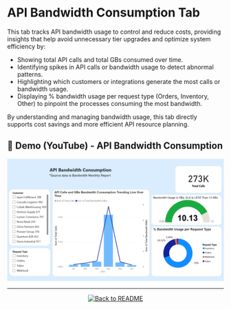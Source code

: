 # API Bandwidth Consumption Tab

This tab tracks API bandwidth usage to control and reduce costs, providing insights that help avoid unnecessary tier upgrades and optimize system efficiency by:
- Showing total API calls and total GBs consumed over time.
- Identifying spikes in API calls or bandwidth usage to detect abnormal patterns.
- Highlighting which customers or integrations generate the most calls or bandwidth usage.
- Displaying % bandwidth usage per request type (Orders, Inventory, Other) to pinpoint the processes consuming the most bandwidth.

By understanding and managing bandwidth usage, this tab directly supports cost savings and more efficient API resource planning.


## 🎥 Demo (YouTube) - API Bandwidth Consumption

[![Watch the video](/Dashboard%20Screenshots/API%20Bandwidth%20Tab%20Screenshot.png)](https://youtu.be/0fhfkhEoZoY)

---

<p align="center">
  <a href="/README.md">
    <img src="https://img.shields.io/badge/⬅️%20Back%20to%20README-2C3E50?style=for-the-badge&logo=github&logoColor=white" alt="Back to README">
  </a>
</p>
